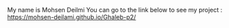 My name is Mohsen Deilmi
You can go to the link below to see my project  : 
https://mohsen-deilami.github.io/Ghaleb-p2/
